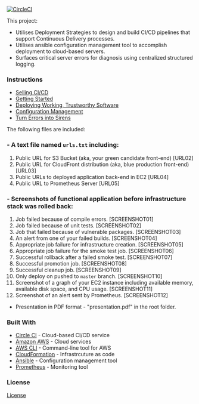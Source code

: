 [![CircleCI](https://dl.circleci.com/status-badge/img/gh/Babawale/Project_3_CICD_Auto_Deploy_Powers/tree/main.svg?style=svg)](https://dl.circleci.com/status-badge/redirect/gh/Babawale/Project_3_CICD_Auto_Deploy_Powers/tree/main)

This project:
- Utilises Deployment Strategies to design and build CI/CD pipelines that support Continuous Delivery processes.
- Utilises ansible configuration management tool to accomplish deployment to cloud-based servers.
- Surfaces critical server errors for diagnosis using centralized structured logging.

### Instructions

* [Selling CI/CD](instructions/0-selling-cicd.md)
* [Getting Started](instructions/1-getting-started.md)
* [Deploying Working, Trustworthy Software](instructions/2-deploying-trustworthy-code.md)
* [Configuration Management](instructions/3-configuration-management.md)
* [Turn Errors into Sirens](instructions/4-turn-errors-into-sirens.md)

The following files are included:
### - A text file named `urls.txt` including:
  
  1. Public URL for S3 Bucket (aka, your green candidate front-end) [URL02]
  1. Public URL for CloudFront distribution (aka, blue production front-end) [URL03]
  1. Public URLs to deployed application back-end in EC2 [URL04]
  1. Public URL to Prometheus Server [URL05]
### - Screenshots of functional application before infrastructure stack was rolled back: 
  1. Job failed because of compile errors. [SCREENSHOT01]
  1. Job failed because of unit tests. [SCREENSHOT02]
  1. Job that failed because of vulnerable packages. [SCREENSHOT03]
  1. An alert from one of your failed builds. [SCREENSHOT04]
  1. Appropriate job failure for infrastructure creation. [SCREENSHOT05]
  1. Appropriate job failure for the smoke test job. [SCREENSHOT06]
  1. Successful rollback after a failed smoke test. [SCREENSHOT07]  
  1. Successful promotion job. [SCREENSHOT08]
  1. Successful cleanup job. [SCREENSHOT09]
  1. Only deploy on pushed to `master` branch. [SCREENSHOT10]
  1. Screenshot of a graph of your EC2 instance including available memory, available disk space, and CPU usage. [SCREENSHOT11]
  1. Screenshot of an alert sent by Prometheus. [SCREENSHOT12]

- Presentation in PDF format - "presentation.pdf" in the root folder. 

### Built With

- [Circle CI](www.circleci.com) - Cloud-based CI/CD service
- [Amazon AWS](https://aws.amazon.com/) - Cloud services
- [AWS CLI](https://aws.amazon.com/cli/) - Command-line tool for AWS
- [CloudFormation](https://aws.amazon.com/cloudformation/) - Infrastrcuture as code
- [Ansible](https://www.ansible.com/) - Configuration management tool
- [Prometheus](https://prometheus.io/) - Monitoring tool

### License

[License](LICENSE.md)
